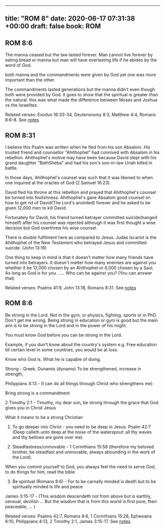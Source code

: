 
---
title: "ROM 8"
date: 2020-06-17 07:31:38 +00:00
draft: false
book: ROM
---

## ROM 8:6

The manna ceased but the law lasted forever. Man cannot live forever by eating bread or manna but man will have everlasting life if he abides by the word of God.

both manna and the commandments were given by God yet one was more important than the other.

The commandments lasted generations but the manna didn't even though both were provided by God. it goes to show that the spiritual is greater than the natural. this was what made the difference between Moses and Joshua vs the Israelites.

Related verses: Exodus 16:33-34, Deuteronomy 8:3, Matthew 4:4, Romans 8:6-8. See [notes](https://my.bible.com/notes/3453783682023416530)


## ROM 8:31

I believe this Psalm was written when he fled from his son Absalom. His trusted friend and counsellor "Ahithophel" had connived with Absalom in his rebellion. Ahithophel's motive may have been because David slept with his grand daughter "BathSheba" and had his son's son-in-law Uriah killed in battle. 

In those days, Ahithophel's counsel was such that it was likened to when one inquired at the oracles of God (2 Samuel 16:23). 

David fled his throne at this rebellion and prayed that Ahithophel's counsel be turned into foolishness. Ahithophel's gave Absalom good counsel on how to get rid of David(The Lord's anointed) forever and he asked to be given 12,000 men to kill David.

Fortunately for David, his friend turned betrayer committed suicide(hanged himself) after his counsel was rejected although it was first thought a wise decision but God overthrew his wise counsel.

There is double fulfilment here as compared to Jesus. Judas Iscariot is the Ahithophel of the New Testament who betrayed Jesus and committed suicide. (John 13:18)


One thing to keep in mind is that it doesn't matter how many friends have turned into betrayers. It doesn't matter how many enemies are against you whether it be 12,000 chosen by an Ahithophel or 6,000 chosen by a Saul. As long as God is for you ...... Who can be against you? (You can answer that)

Related verses: Psalms 41:9, John 13:18, Romans 8:31. See [notes](https://my.bible.com/notes/2331564906052837691)


## ROM 8:6

Be strong in the Lord. Not in the gym, or physics, fighting, sports or in PhD. Don't get me wrong. Being strong in education or gym is good but the main aim is to be strong in the Lord and in the power of his might.

You must know God before you can be strong in the Lord.

Example, if you don't know about the country's system e.g. Free education till certain level in some countries, you would be at loss.

Know who God is. What he is capable of doing.

Strong - Greek. Dunamis (dynamo) 
To be strengthened, increase in strength,

Philippians 4:13 - (I can do all things through Christ who strengthens me)
 
Bring strong is a commandment 

2 Timothy 2:1 - Timothy, my dear son, be strong through the grace that God gives you in Christ Jesus

What it means to be a strong Christian

1. To go deeper into Christ - you need to be deep in Jesus. Psalm 42:7 (Deep calleth unto deep at the noise of the waterspout: all thy waves and thy bellows are gone over me)

2. Steadfastness/unmovable - 1 Corinthians 15:58 (therefore my beloved brother, be steadfast and unmovable, always abounding in the work of the Lord). 

When you commit yourself to God, you always feel the need to serve God, to do things for him, read the bible

3. Be spiritual (Romans 8:6) - For to be carnally minded is death but to be spiritually minded Is life and peace

James 3:15-17 - (This wisdom descendeth not from above but is earthly, sensual, devilish ... But the wisdom that is from this world is first pure, then peaceable, ... )






Related verses: Psalms 42:7, Romans 8:6, 1 Corinthians 15:28, Ephesians 6:10, Philippians 4:13, 2 Timothy 2:1, James 3:15-17. See [notes](https://my.bible.com/notes/2300240412843696251)

